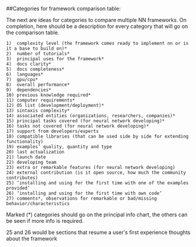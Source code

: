 ##Categories for framework comparison table:

The next are ideas for categories to compare multiple NN frameworks. On completion, here should be a description for every category that will go on the comparison table.

	1)  complexity level (the framework comes ready to implement nn or is it a base to build on)*
	2)  number of tutorials*
	3)  principal uses for the framework*
	4)  docs clarity*
	5)  docs completeness*
	6)  languages*
	7)  gpu/cpu*
	8)  overall performance*
	9)  dependencies*
	10) previous knowledge required*
	11) computer requirements*
	12) OS list (development/deployment)*
	13) sintaxis complexity*
	14) associated entities (organizations, researchers, companies)*
	15) principal tasks covered (for neural network developing)*
	16) tasks not covered (for neural network developing)*
	17) support from developers/experts
	18) compatible libraries (that can be used side by side for extending functionality)
	19) examples’ quality, quantity and type
	20) last actualization
	21) launch date
	22) developing team
	23) extra or remarkable features (for neural network developing)
	24) external contribution (is it open source, how much the community contributes)
	25) ‘installing and using for the first time with one of the examples provided’
	26) ‘installing and using for the first time with own code’
	27) comments*, observations for remarkable or bad/missing behavior/characteristics
  
Marked (*) categories should go on the principal info chart, the others can be seen if more info is required.

25 and 26 would be sections that resume a user's first experience thoughts about the framework
